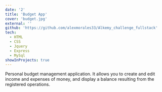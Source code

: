 ```yaml
---
date: '2'
title: 'Budget App'
cover: 'budget.jpg'
external: ''
github: 'https://github.com/alexmorales33/Alkemy_challenge_fullstack'
tech:
  - HTML
  - CSS
  - Jquery
  - Express
  - MySql
showInProjects: true
---
```



Personal budget management application. It allows you to create and edit income and expenses of money, and display a balance resulting from the registered operations.

